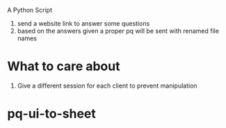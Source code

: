 A Python Script
1. send a website link to answer some questions
2. based on the answers given a proper pq will be sent with renamed file names


# What to care about
1. Give a different session for each client to prevent manipulation
# pq-ui-to-sheet
